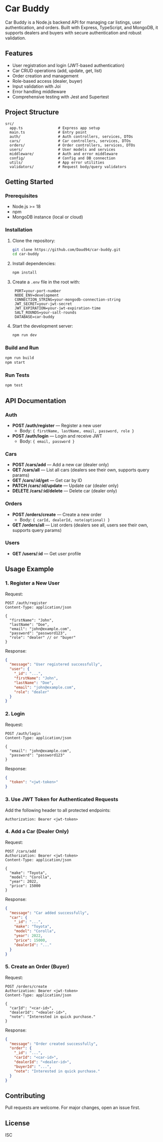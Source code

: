 # Car Buddy

Car Buddy is a Node.js backend API for managing car listings, user authentication, and orders. Built with Express, TypeScript, and MongoDB, it supports dealers and buyers with secure authentication and robust validation.

## Features
- User registration and login (JWT-based authentication)
- Car CRUD operations (add, update, get, list)
- Order creation and management
- Role-based access (dealer, buyer)
- Input validation with Joi
- Error handling middleware
- Comprehensive testing with Jest and Supertest

## Project Structure
```
src/
  app.ts                # Express app setup
  main.ts               # Entry point
  auth/                 # Auth controllers, services, DTOs
  cars/                 # Car controllers, services, DTOs
  orders/               # Order controllers, services, DTOs
  users/                # User models and services
  middleware/           # Auth and error middleware
  config/               # Config and DB connection
  utils/                # App error utilities
  validators/           # Request body/query validators
```

## Getting Started

### Prerequisites
- Node.js >= 18
- npm
- MongoDB instance (local or cloud)

### Installation
1. Clone the repository:
   ```sh
   git clone https://github.com/Daud94/car-buddy.git
   cd car-buddy
   ```
2. Install dependencies:
   ```sh
   npm install
   ```
3. Create a `.env` file in the root with:
   ```env
    PORT=your-port-number
    NODE_ENV=development
    CONNECTION_STRING=your-mongodb-connection-string
    JWT_SECRET=your-jwt-secret
    JWT_EXPIRATION=your-jwt-expiration-time
    SALT_ROUNDS=your-salt-rounds
    DATABASE=car-buddy
   ```
4. Start the development server:
   ```sh
   npm run dev
   ```

### Build and Run
```sh
npm run build
npm start
```

### Run Tests
```sh
npm test
```

## API Documentation

### Auth
- **POST /auth/register** — Register a new user
  - Body: `{ firstName, lastName, email, password, role }`
- **POST /auth/login** — Login and receive JWT
  - Body: `{ email, password }`

### Cars
- **POST /cars/add** — Add a new car (dealer only)
- **GET /cars/all** — List all cars (dealers see their own, supports query params)
- **GET /cars/:id/get** — Get car by ID
- **PATCH /cars/:id/update** — Update car (dealer only)
- **DELETE /cars/:id/delete** — Delete car (dealer only)

### Orders
- **POST /orders/create** — Create a new order
  - Body: `{ carId, dealerId, note(optional) }`
- **GET /orders/all** — List orders (dealers see all, users see their own, supports query params)

### Users
- **GET /users/:id** — Get user profile

## Usage Example

### 1. Register a New User
Request:
```http
POST /auth/register
Content-Type: application/json

{
  "firstName": "John",
  "lastName": "Doe",
  "email": "john@example.com",
  "password": "password123",
  "role": "dealer" // or "buyer"
}
```
Response:
```json
{
  "message": "User registered successfully",
  "user": {
    "_id": "...",
    "firstName": "John",
    "lastName": "Doe",
    "email": "john@example.com",
    "role": "dealer"
  }
}
```

### 2. Login
Request:
```http
POST /auth/login
Content-Type: application/json

{
  "email": "john@example.com",
  "password": "password123"
}
```
Response:
```json
{
  "token": "<jwt-token>"
}
```

### 3. Use JWT Token for Authenticated Requests
Add the following header to all protected endpoints:
```http
Authorization: Bearer <jwt-token>
```

### 4. Add a Car (Dealer Only)
Request:
```http
POST /cars/add
Authorization: Bearer <jwt-token>
Content-Type: application/json

{
  "make": "Toyota",
  "model": "Corolla",
  "year": 2022,
  "price": 15000
}
```
Response:
```json
{
  "message": "Car added successfully",
  "car": {
    "_id": "...",
    "make": "Toyota",
    "model": "Corolla",
    "year": 2022,
    "price": 15000,
    "dealerId": "..."
  }
}
```

### 5. Create an Order (Buyer)
Request:
```http
POST /orders/create
Authorization: Bearer <jwt-token>
Content-Type: application/json

{
  "carId": "<car-id>",
  "dealerId": "<dealer-id>",
  "note": "Interested in quick purchase."
}
```
Response:
```json
{
  "message": "Order created successfully",
  "order": {
    "_id": "...",
    "carId": "<car-id>",
    "dealerId": "<dealer-id>",
    "buyerId": "...",
    "note": "Interested in quick purchase."
  }
}
```

## Contributing
Pull requests are welcome. For major changes, open an issue first.

## License
ISC


